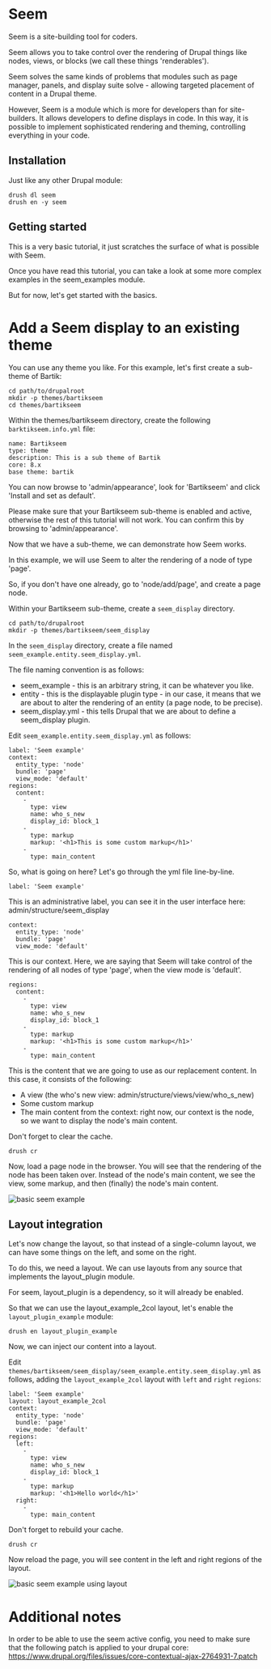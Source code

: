 # Seem

Seem is a site-building tool for coders.

Seem allows you to take control over the rendering of Drupal things like nodes,
views, or blocks (we call these things 'renderables').

Seem solves the same kinds of problems that modules such as page manager,
panels, and display suite solve - allowing targeted placement of content in a
Drupal theme.

However, Seem is a module which is more for developers than for site-builders.
It allows developers to define displays in code. In this way, it is possible
to implement sophisticated rendering and theming, controlling everything in
your code.

## Installation

Just like any other Drupal module:

```
drush dl seem
drush en -y seem
```

## Getting started

This is a very basic tutorial, it just scratches the surface of what is possible
with Seem.

Once you have read this tutorial, you can take a look at some more complex
examples in the seem_examples module.

But for now, let's get started with the basics.

# Add a Seem display to an existing theme

You can use any theme you like. For this example, let's first create a sub-theme
of Bartik:

```
cd path/to/drupalroot
mkdir -p themes/bartikseem
cd themes/bartikseem
```

Within the themes/bartikseem directory, create the following
```barktikseem.info.yml``` file:

```
name: Bartikseem
type: theme
description: This is a sub theme of Bartik
core: 8.x
base theme: bartik
```
You can now browse to 'admin/appearance', look for 'Bartikseem' and click
'Install and set as default'.

Please make sure that your Bartikseem sub-theme is enabled and active, otherwise
the rest of this tutorial will not work. You can confirm this by browsing to
'admin/appearance'.

Now that we have a sub-theme, we can demonstrate how Seem works.

In this example, we will use Seem to alter the rendering of a node of type
'page'.

So, if you don't have one already, go to 'node/add/page', and create a page
node.

Within your Bartikseem sub-theme, create a ```seem_display``` directory.

```
cd path/to/drupalroot
mkdir -p themes/bartikseem/seem_display
```

In the ```seem_display``` directory, create a file named ```seem_example.entity.seem_display.yml```.

The file naming convention is as follows:

- seem_example - this is an arbitrary string, it can be whatever you like.
- entity - this is the displayable plugin type - in our case, it means that we
are about to alter the rendering of an entity (a page node, to be precise).
- seem_display.yml - this tells Drupal that we are about to define a
seem_display plugin.

Edit ```seem_example.entity.seem_display.yml``` as follows:

```
label: 'Seem example'
context:
  entity_type: 'node'
  bundle: 'page'
  view_mode: 'default'
regions:
  content:
    -
      type: view
      name: who_s_new
      display_id: block_1
    -
      type: markup
      markup: '<h1>This is some custom markup</h1>'
    -
      type: main_content
```

So, what is going on here? Let's go through the yml file line-by-line.

```
label: 'Seem example'
```
This is an administrative label, you can see it in the user interface here:
admin/structure/seem_display

```
context:
  entity_type: 'node'
  bundle: 'page'
  view_mode: 'default'
```
This is our context. Here, we are saying that Seem will take control of the
rendering of all nodes of type 'page', when the view mode is 'default'.

```
regions:
  content:
    -
      type: view
      name: who_s_new
      display_id: block_1
    -
      type: markup
      markup: '<h1>This is some custom markup</h1>'
    -
      type: main_content
```
This is the content that we are going to use as our replacement content.
In this case, it consists of the following:
- A view (the who's new view: admin/structure/views/view/who_s_new)
- Some custom markup
- The main content from the context: right now, our context is the node, so
we want to display the node's main content.

Don't forget to clear the cache.
```
drush cr
```

Now, load a page node in the browser. You will see that the rendering of the
node has been taken over. Instead of the node's main content, we see the view,
some markup, and then (finally) the node's main content.

![basic seem example](seem-readme-1.png)

## Layout integration

Let's now change the layout, so that instead of a single-column layout, we can
have some things on the left, and some on the right.

To do this, we need a layout. We can use layouts from any source that implements
the layout_plugin module.

For seem, layout_plugin is a dependency, so it will already be enabled.

So that we can use the layout_example_2col layout, let's enable the
```layout_plugin_example``` module:

```
drush en layout_plugin_example
```

Now, we can inject our content into a layout.

Edit ```themes/bartikseem/seem_display/seem_example.entity.seem_display.yml```
as follows, adding the ```layout_example_2col``` layout with ```left``` and
```right``` ```regions```:

```
label: 'Seem example'
layout: layout_example_2col
context:
  entity_type: 'node'
  bundle: 'page'
  view_mode: 'default'
regions:
  left:
    -
      type: view
      name: who_s_new
      display_id: block_1
    -
      type: markup
      markup: '<h1>Hello world</h1>'
  right:
    -
      type: main_content
```

Don't forget to rebuild your cache.

```
drush cr
```

Now reload the page, you will see content in the left and right regions of the
layout.

![basic seem example using layout](seem-readme-2.png)

# Additional notes
In order to be able to use the seem active config, you need to make sure that
the following patch is applied to your drupal core:
https://www.drupal.org/files/issues/core-contextual-ajax-2764931-7.patch
